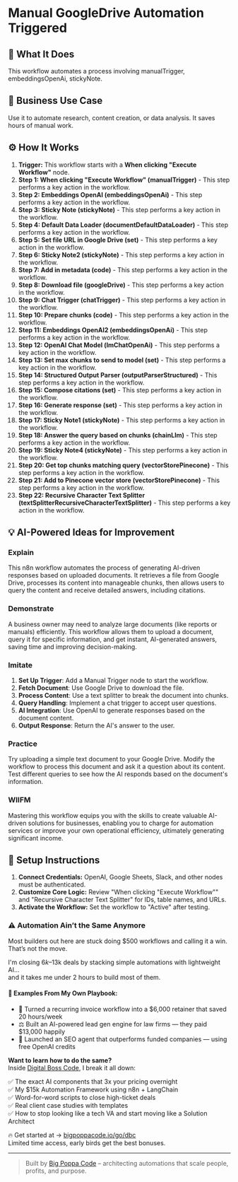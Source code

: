 # Manual GoogleDrive Automation Triggered

## 🚀 What It Does
This workflow automates a process involving manualTrigger, embeddingsOpenAi, stickyNote.

## 💼 Business Use Case
Use it to automate research, content creation, or data analysis. It saves hours of manual work.

## ⚙️ How It Works
1.  **Trigger:** This workflow starts with a **When clicking "Execute Workflow"** node.
2. **Step 1: When clicking "Execute Workflow" (manualTrigger)** - This step performs a key action in the workflow.
3. **Step 2: Embeddings OpenAI (embeddingsOpenAi)** - This step performs a key action in the workflow.
4. **Step 3: Sticky Note (stickyNote)** - This step performs a key action in the workflow.
5. **Step 4: Default Data Loader (documentDefaultDataLoader)** - This step performs a key action in the workflow.
6. **Step 5: Set file URL in Google Drive (set)** - This step performs a key action in the workflow.
7. **Step 6: Sticky Note2 (stickyNote)** - This step performs a key action in the workflow.
8. **Step 7: Add in metadata (code)** - This step performs a key action in the workflow.
9. **Step 8: Download file (googleDrive)** - This step performs a key action in the workflow.
10. **Step 9: Chat Trigger (chatTrigger)** - This step performs a key action in the workflow.
11. **Step 10: Prepare chunks (code)** - This step performs a key action in the workflow.
12. **Step 11: Embeddings OpenAI2 (embeddingsOpenAi)** - This step performs a key action in the workflow.
13. **Step 12: OpenAI Chat Model (lmChatOpenAi)** - This step performs a key action in the workflow.
14. **Step 13: Set max chunks to send to model (set)** - This step performs a key action in the workflow.
15. **Step 14: Structured Output Parser (outputParserStructured)** - This step performs a key action in the workflow.
16. **Step 15: Compose citations (set)** - This step performs a key action in the workflow.
17. **Step 16: Generate response (set)** - This step performs a key action in the workflow.
18. **Step 17: Sticky Note1 (stickyNote)** - This step performs a key action in the workflow.
19. **Step 18: Answer the query based on chunks (chainLlm)** - This step performs a key action in the workflow.
20. **Step 19: Sticky Note4 (stickyNote)** - This step performs a key action in the workflow.
21. **Step 20: Get top chunks matching query (vectorStorePinecone)** - This step performs a key action in the workflow.
22. **Step 21: Add to Pinecone vector store (vectorStorePinecone)** - This step performs a key action in the workflow.
23. **Step 22: Recursive Character Text Splitter (textSplitterRecursiveCharacterTextSplitter)** - This step performs a key action in the workflow.

## 💡 AI-Powered Ideas for Improvement
### Explain
This n8n workflow automates the process of generating AI-driven responses based on uploaded documents. It retrieves a file from Google Drive, processes its content into manageable chunks, then allows users to query the content and receive detailed answers, including citations.

### Demonstrate
A business owner may need to analyze large documents (like reports or manuals) efficiently. This workflow allows them to upload a document, query it for specific information, and get instant, AI-generated answers, saving time and improving decision-making.

### Imitate
1. **Set Up Trigger**: Add a Manual Trigger node to start the workflow.
2. **Fetch Document**: Use Google Drive to download the file.
3. **Process Content**: Use a text splitter to break the document into chunks.
4. **Query Handling**: Implement a chat trigger to accept user questions.
5. **AI Integration**: Use OpenAI to generate responses based on the document content.
6. **Output Response**: Return the AI's answer to the user.

### Practice
Try uploading a simple text document to your Google Drive. Modify the workflow to process this document and ask it a question about its content. Test different queries to see how the AI responds based on the document's information.

### WIIFM
Mastering this workflow equips you with the skills to create valuable AI-driven solutions for businesses, enabling you to charge for automation services or improve your own operational efficiency, ultimately generating significant income.

## 🔧 Setup Instructions
1. **Connect Credentials:** OpenAI, Google Sheets, Slack, and other nodes must be authenticated.
2. **Customize Core Logic:** Review "When clicking "Execute Workflow"" and "Recursive Character Text Splitter" for IDs, table names, and URLs.
3. **Activate the Workflow:** Set the workflow to "Active" after testing.

### ⚠️ Automation Ain’t the Same Anymore

Most builders out here are stuck doing $500 workflows and calling it a win.  
That’s not the move.  

I'm closing $6k–$13k deals by stacking simple automations with lightweight AI...  
and it takes me under 2 hours to build most of them.

#### 🧠 Examples From My Own Playbook:
- 🔁 Turned a recurring invoice workflow into a $6,000 retainer that saved 20 hours/week  
- ⚖️ Built an AI-powered lead gen engine for law firms — they paid $13,000 happily  
- 🚀 Launched an SEO agent that outperforms funded companies — using free OpenAI credits  

**Want to learn how to do the same?**  
Inside [Digital Boss Code](https://bigpoppacode.io/go/dbc), I break it all down:

✅ The exact AI components that 3x your pricing overnight  
✅ My $15k Automation Framework using n8n + LangChain  
✅ Word-for-word scripts to close high-ticket deals  
✅ Real client case studies with templates  
✅ How to stop looking like a tech VA and start moving like a Solution Architect  

🔥 Get started at → [bigpoppacode.io/go/dbc](https://bigpoppacode.io/go/dbc)  
Limited time access, early birds get the best bonuses.

---
> Built by [Big Poppa Code](https://bigpoppacode.io) – architecting automations that scale people, profits, and purpose.
